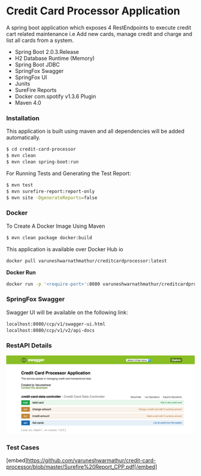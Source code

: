 # Credit Card Processor Application

A spring boot application which exposes 4 RestEndpoints to execute credit cart related maintenance i.e Add new cards, manage credit and charge and list all cards from a system.

  - Spring Boot 2.0.3.Release
  - H2 Database Runtime (Memory)
  - Spring Boot JDBC
  - SpringFox Swagger
  - SpringFox UI
  - Junits
  - SureFire Reports
  - Docker com.spotify v1.3.6 Plugin
  - Maven 4.0

### Installation

This application is built using maven and all dependencies will be added automatically.

```sh
$ cd credit-card-processor
$ mvn clean
$ mvn clean spring-boot:run
```

For Running Tests and Generating the Test Report:

```sh
$ mvn test
$ mvn surefire-report:report-only
$ mvn site -DgenerateReports=false
```
### Docker
To Create A Docker Image Using Maven
```sh
$ mvn clean package docker:build
```
This application is available over Docker Hub io
```sh
docker pull varuneshwarnathmathur/creditcardprocessor:latest
```
**Docker Run**
```sh
docker run -p '<require-port>':8080 varuneshwarnathmathur/creditcardprocessor:latest
```

### SpringFox Swagger

Swagger UI will be available on the following link:

```sh
localhost:8080/ccp/v1/swagger-ui.html
localhost:8080/ccp/v1/v2/api-docs
```
### RestAPI Details
![alt text](https://raw.githubusercontent.com/varuneshwarmathur/credit-card-processor/master/swagger.png)


### Test Cases

[embed]https://github.com/varuneshwarmathur/credit-card-processor/blob/master/Surefire%20Report_CPP.pdf[/embed]

